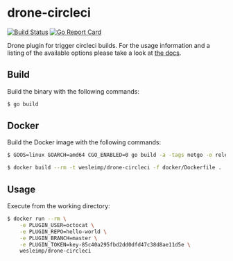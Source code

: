 # drone-circleci

[![Build Status](https://cloud.drone.io/api/badges/wesleimp/drone-circleci/status.svg)](https://cloud.drone.io/wesleimp/drone-circleci)
[![Go Report Card](https://goreportcard.com/badge/github.com/wesleimp/drone-circleci)](https://goreportcard.com/report/github.com/wesleimp/drone-circleci)

Drone plugin for trigger circleci builds. For the usage information and a listing of the available options please take a look at [the docs](DOCS.md).

## Build

Build the binary with the following commands:

```sh
$ go build
```

## Docker

Build the Docker image with the following commands:

```sh
$ GOOS=linux GOARCH=amd64 CGO_ENABLED=0 go build -a -tags netgo -o release/linux/amd64/drone-circleci

$ docker build --rm -t wesleimp/drone-circleci -f docker/Dockerfile .
```

## Usage

Execute from the working directory:

```sh
$ docker run --rm \
    -e PLUGIN_USER=octocat \
    -e PLUGIN_REPO=hello-world \
    -e PLUGIN_BRANCH=master \
    -e PLUGIN_TOKEN=key-85c40a295fbd2dd0dfd47c38d8ae11d5e \
    wesleimp/drone-circleci
```

